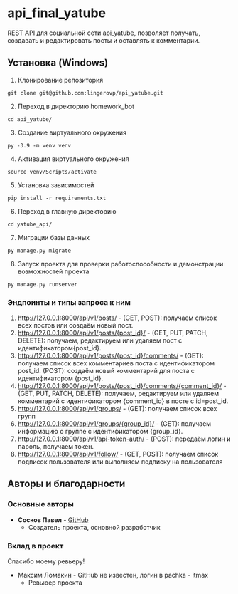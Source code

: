 # api_final_yatube

REST API для социальной сети api_yatube, позволяет получать, создавать и редактировать посты и оставлять к комментарии.

## Установка (Windows)

1. Клонирование репозитория 

```git clone git@github.com:lingerovp/api_yatube.git```

2. Переход в директорию homework_bot

```cd api_yatube/```

3. Создание виртуального окружения

```py -3.9 -m venv venv```

4. Активация виртуального окружения

```source venv/Scripts/activate```

5. Установка зависимостей

```pip install -r requirements.txt```

6. Переход в главную директорию

```cd yatube_api/```

7. Миграции базы данных

```py manage.py migrate```

8. Запуск проекта для проверки работоспособности и демонстрации возможностей проекта

```py manage.py runserver```

### Эндпоинты и типы запроса к ним

1. http://127.0.0.1:8000/api/v1/posts/ - (GET, POST): получаем список всех постов или создаём новый пост.
2. http://127.0.0.1:8000/api/v1/posts/{post_id}/ - (GET, PUT, PATCH, DELETE): получаем, редактируем или удаляем пост с идентификатором{post_id}.
3. http://127.0.0.1:8000/api/v1/posts/{post_id}/comments/ - (GET): получаем список всех комментариев поста с идентификатором post_id. (POST): создаём новый комментарий для поста с идентификатором {post_id}.
4. http://127.0.0.1:8000/api/v1/posts/{post_id}/comments/{comment_id}/ - (GET, PUT, PATCH, DELETE): получаем, редактируем или удаляем комментарий с идентификатором {comment_id} в посте с id=post_id.
5. http://127.0.0.1:8000/api/v1/groups/ - (GET): получаем список всех групп
6. http://127.0.0.1:8000/api/v1/groups/{group_id}/ - (GET): получаем информацию о группе с идентификатором {group_id}.
7. http://127.0.0.1:8000/api/v1/api-token-auth/ - (POST): передаём логин и пароль, получаем токен.
8. http://127.0.0.1:8000/api/v1/follow/ - (GET, POST): получаем список подписок пользователя или выполняем подписку на пользователя


## Авторы и благодарности

### Основные авторы

- **Сосков Павел** - [GitHub](https://github.com/lingerovp)
  + Создатель проекта, основной разработчик

### Вклад в проект

Спасибо моему ревьеру!

- Максим Ломакин - GitHub не известен, логин в pachka - itmax
  + Ревьюер проекта


